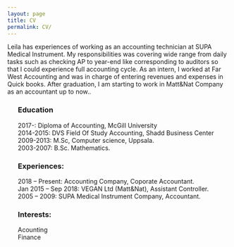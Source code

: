 ```yaml
---
layout: page
title: CV
permalink: CV/
---
```


Leila has experiences of working as an accounting technician at SUPA Medical Instrument. My responsibilities was covering wide range from daily tasks such as checking AP to year-end like corresponding to auditors so that I could experience full accounting cycle.
As an intern, I worked at Far West Accounting and was in charge of entering revenues and expenses in Quick books. After graduation, I am starting to work in Matt&Nat Company as an accountant up to now..

<ul>
<h3>
 Education
</h3>
<p>
2017-: Diploma of Accounting, McGill University<br>
2014-2015: DVS Field Of Study Accounting, Shadd Business Center <br>
2009-2013: M.Sc, Computer science, Uppsala.<br>
2003-2007: B.Sc. Mathematics.
</p>
<h3>
Experiences:
</h3>
<p>
2018 – Present: Accounting Company, Coporate Accountant.<br>
Jan 2015 – Sep 2018: VEGAN Ltd (Matt&Nat),  Assistant Controller. <br>
2005 – 2009: SUPA Medical Instrument Company, Accountant.
 
</p>

<h3>
Interests: 
</h3>
<p>
Acounting<br>
Finance<br>
</p>

</ul>
